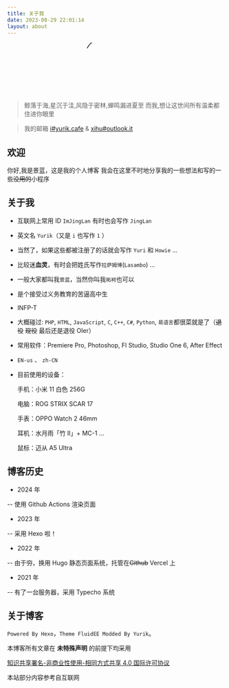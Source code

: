 ```yaml
---
title: 关于我
date: 2023-08-29 22:01:14
layout: about
---
```


<div style="padding-bottom:3rem; text-align:center">
<svg xmlns="http://www.w3.org/2000/svg" width="50%" height="50%" viewBox="0 0 174 51">
        <style>
            @keyframes draw {
                to {
                    stroke-dashoffset: 0;
                }
            }
        </style>
        <foreignObject width="100%" height="100%">
        <div xmlns="http://www.w3.org/1999/xhtml" style="display: flex; align-items: center; height: 100%; justify-content: center;"><div style="display: inline-flex; align-items: center; margin: 0 -12px 0 2px;"><svg style="display: inline-block; width: 35px; height: 100%;"  xmlns="http://www.w3.org/2000/svg" fill="none" viewBox="0 0 35 51" height="51" width="35"><path stroke-dasharray="162" stroke-dashoffset="162" style="animation: draw 0.81s 0s forwards;" stroke="#000000" fill="none" stroke-linecap="round" stroke-linejoin="round" d="M16.8032 1.3594C12.7184 0.602171 -1.69718 28.9308 2.30381 28.3593C6.30481 27.7879 33.8032 2.8594 33.8032 2.8594C14.0741 30.0733 5.30273 48.8594 8.80324 49.8594C12.3037 50.8594 30.3027 19.8594 6.80324 39.8594"></path></svg></div><div style="display: inline-flex; align-items: center; margin: 0 -4.5px 0 0;"><svg style="display: inline-block; width: 13px; height: 100%;"  xmlns="http://www.w3.org/2000/svg" fill="none" viewBox="0 0 13 51" height="51" width="13"><path stroke-dasharray="28" stroke-dashoffset="28" style="animation: draw 0.14s 0.81s forwards;" stroke="#000000" fill="none" stroke-linecap="round" stroke-linejoin="round" d="M4.02467 23.277C3.02512 22.8065 0.89338 26.614 1.20215 28.0439C1.51091 29.4737 7.5177 23.0864 7.5177 23.0864C7.5177 23.0864 4.71947 27.0005 5.80301 28.3576C6.96087 28.8941 10.5935 24.8364 11.7727 24.2932"></path></svg></div><div style="display: inline-flex; align-items: center; margin: 0 -3px 0 -1px;"><svg style="display: inline-block; width: 13px; height: 100%;"  xmlns="http://www.w3.org/2000/svg" fill="none" viewBox="0 0 13 51" height="51" width="13"><path stroke-dasharray="24" stroke-dashoffset="24" style="animation: draw 0.12s 0.9500000000000001s forwards;" stroke="#000000" fill="none" stroke-linecap="round" stroke-linejoin="round" d="M4.04688 23.3381L1.02539 30.1005C7.1047 22.5828 11.8527 19.8132 11.2412 24.1654"></path></svg></div><div style="display: inline-flex; align-items: center; margin: 0 -3.5px 0 0;"><svg style="display: inline-block; width: 9px; height: 100%;"  xmlns="http://www.w3.org/2000/svg" fill="none" viewBox="0 0 9 51" height="51" width="9"><path stroke-dasharray="16" stroke-dashoffset="16" style="animation: draw 0.08s 1.07s forwards;" stroke="#000000" fill="none" stroke-linecap="round" stroke-linejoin="round" d="M3.7548 22.9229C2.60207 23.529 -0.752212 29.5295 1.61166 28.7618C3.97553 27.994 5.61205 25.8726 7.67374 24.721"></path></svg></div><div style="display: inline-flex; align-items: center; margin: 0 -6.5px 0 0;"><svg style="display: inline-block; width: 17px; height: 100%;"  xmlns="http://www.w3.org/2000/svg" fill="none" viewBox="0 0 17 51" height="51" width="17"><path stroke-dasharray="54" stroke-dashoffset="54" style="animation: draw 0.27s 1.1500000000000001s forwards;" stroke="#000000" fill="none" stroke-linecap="round" stroke-linejoin="round" d="M15.7207 6.04492C9.81615 15.6875 6.702 20.8513 1.7832 29.2278C6.71346 22.5005 7.97044 24.3967 8.53371 25.0963C6.93134 22.6684 3.19642 26.693 4.13275 27.9568C5.06907 29.2205 9.96155 26.6057 13.3705 24.8444"></path></svg></div><div style="width: 7px;"></div><div style="display: inline-flex; align-items: center; margin: 0 -5px 0 -6px;"><svg style="display: inline-block; width: 37px; height: 100%;"  xmlns="http://www.w3.org/2000/svg" fill="none" viewBox="0 0 37 51" height="51" width="37"><path stroke-dasharray="101" stroke-dashoffset="101" style="animation: draw 0.505s 1.4200000000000002s forwards;" stroke="#000000" fill="none" stroke-linecap="round" stroke-linejoin="round" d="M35.1522 7.2324C38.1612 -9.90171 5.01684 18.1833 1.44481 44.1581C-0.863382 60.9427 22.8446 32.2692 28.2295 28.4927"></path></svg></div><div style="display: inline-flex; align-items: center; margin: 0 -4px 0 0;"><svg style="display: inline-block; width: 13px; height: 100%;"  xmlns="http://www.w3.org/2000/svg" fill="none" viewBox="0 0 13 51" height="51" width="13"><path stroke-dasharray="36" stroke-dashoffset="36" style="animation: draw 0.18s 1.9250000000000003s forwards;" stroke="#000000" fill="none" stroke-linecap="round" stroke-linejoin="round" d="M5.99958 25C5.73591 21.1582 1.99899 25.5 1.49941 28C1.00013 30.5 7.65454 23.3545 7.65454 23.3545C3.5802 27.3691 3.29278 30.5313 4.09638 30.7478C5.08629 31.0263 12.2012 24.7466 12.2012 24.7466"></path></svg></div><div style="display: inline-flex; align-items: center; margin: 0 -6px 0 -6px;"><svg style="display: inline-block; width: 19px; height: 100%;"  xmlns="http://www.w3.org/2000/svg" fill="none" viewBox="0 0 19 51" height="51" width="19"><path stroke-dasharray="59" stroke-dashoffset="59" style="animation: draw 0.295s 2.1050000000000004s forwards;" stroke="#000000" fill="none" stroke-linecap="round" stroke-linejoin="round" d="M17.7207 13.1365C8.45405 23.5754 -1.22714 43.6967 2.45623 40.1666C6.13959 36.6365 12.1704 24.6314 8.13529 26.9287C6.46836 27.8777 12.1416 27.8273 15.3106 24.7416"></path></svg></div><div style="display: inline-flex; align-items: center; margin: 0 -4px 0 0;"><svg style="display: inline-block; width: 11px; height: 100%;"  xmlns="http://www.w3.org/2000/svg" fill="none" viewBox="0 0 11 51" height="51" width="11"><path stroke-dasharray="22" stroke-dashoffset="22" style="animation: draw 0.11s 2.4000000000000004s forwards;" stroke="#000000" fill="none" stroke-linecap="round" stroke-linejoin="round" d="M3.07713 25.3392C3.03314 27.7282 6.78706 24.9554 6.03999 23.505C4.44172 21.2653 -0.294204 28.3892 2.71291 28.2186C5.35941 27.9626 10.2422 24.7207 10.2422 24.7207"></path></svg></div></div></foreignObject></svg>
</div>

> 鲸落于海,星沉于洼,风隐于密林,蝉鸣漏进夏至
> 而我,想让这世间所有温柔都住进你眼里

> 我的邮箱 [i#yurik.cafe](mailto:i@yurik.cafe) & [xihu#outlook.it](mailto:xihu@outlook.it)

## 欢迎

你好,我是景蓝，这是我的个人博客
我会在这里不时地分享我的一些想法和写的一些~~没用的~~小程序

## 关于我

- 互联网上常用 ID `ImJingLan` 有时也会写作 `JingLan`

- 英文名 `Yurik`（又是 `i` 也写作 `1` ）

- 当然了，如果这些都被注册了的话就会写作 `Yuri` 和 `Howie` ...

- 比较迷**血灵**，有时会把姓氏写作`拉萨姆博`(`Lasambo`) ...

- 一般大家都叫我`景蓝`，当然你叫我`祐袔`也可以

- 是个接受过义务教育的苦逼高中生

- INFP-T

- 大概碰过: `PHP`, `HTML`, `JavaScript`, `C`, `C++`, `C#`, `Python`, `易语言`都很菜就是了（~~退役~~ ~~现役~~ 最后还是退役 OIer）

- 常用软件：Premiere Pro, Photoshop, Fl Studio, Studio One 6, After Effect

- `EN-us` 、 `zh-CN`

- 目前使用的设备：

  手机：小米 11 白色 256G

  电脑：ROG STRIX SCAR 17

  手表：OPPO Watch 2 46mm

  耳机：水月雨「竹 II」+ MC-1 ...

  鼠标：迈从 A5 Ultra

## 博客历史

- 2024 年

-- 使用 Github Actions 渲染页面

- 2023 年

-- 采用 Hexo 啦！

- 2022 年

-- 由于~~穷~~，换用 Hugo 静态页面系统，托管在~~Github~~ Vercel 上

- 2021 年

-- 有了一台服务器，采用 Typecho 系统

## 关于博客

`Powered By Hexo`，`Theme FluidEE Modded By Yurik`。

本博客所有文章在 **未特殊声明** 的前提下均采用

[知识共享署名-非商业性使用-相同方式共享 4.0 国际许可协议](http://creativecommons.org/licenses/by-nc-sa/4.0/)

本站部分内容参考自互联网
